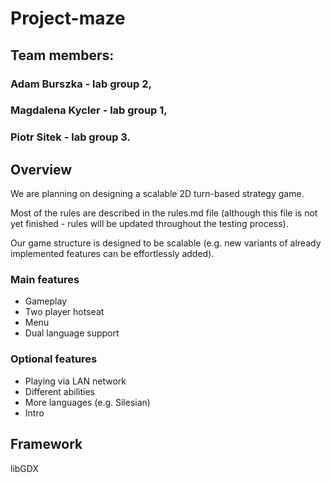 # Project-maze

## Team members: 
### Adam Burszka - lab group 2, 
### Magdalena Kycler - lab group 1, 
### Piotr Sitek - lab group 3. 

## Overview
We are planning on designing a scalable 2D turn-based strategy game.

Most of the rules are described in the rules.md file <!-- which is located in our github repository  --> (although this file is not yet finished - rules will be updated throughout the testing process). 

Our game structure is designed to be scalable (e.g. new variants of already implemented features can be effortlessly added).

### Main features
* Gameplay
* Two player hotseat
* Menu
* Dual language support

### Optional features
* Playing via LAN network
* Different abilities
* More languages (e.g. Silesian)
* Intro

## Framework
libGDX

<!-- ## Link to github repository
https://github.com/typsoon/Project-Maze -->